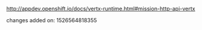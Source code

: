 http://appdev.openshift.io/docs/vertx-runtime.html#mission-http-api-vertx

changes added on: 1526564818355
